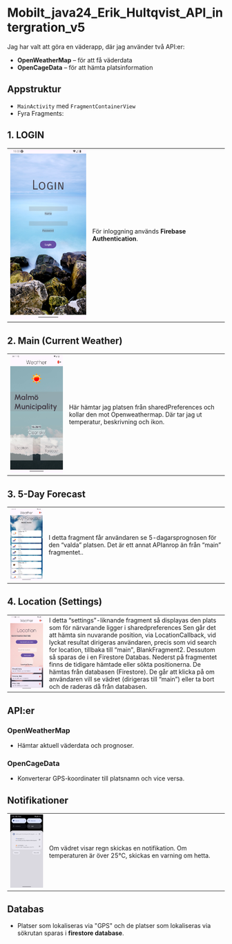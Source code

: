 # Mobilt_java24_Erik_Hultqvist_API_intergration_v5


Jag har valt att göra en väderapp, där jag använder två API:er:

- **OpenWeatherMap** – för att få väderdata
- **OpenCageData** – för att hämta platsinformation

##  Appstruktur <!-- 📱 -->

- `MainActivity` med `FragmentContainerView`
- Fyra Fragments:

## 1. LOGIN

<table>
    <tr>
    <td>
    <img src="images/login_fragment.png" width="200"/>
    </td>
    <td>
        För inloggning används <strong>Firebase Authentication</strong>.
    </td>
    </tr>
    </table>

## 2. Main (Current Weather)

<table>
    <tr>
    <td>
    <img src="images/current_weather_fragment.png" width="400"/>
    </td>
    <td>
        Här hämtar jag platsen från sharedPreferences och kollar den mot Openweathermap. Där tar jag ut temperatur, beskrivning och ikon.
    </td>
    </tr>
    </table>

## 3. 5-Day Forecast

<table>
    <tr>
    <td>
    <img src="images/forecast_fragment.png" width="200"/>
    </td>
    <td>
        I detta fragment får användaren se 5-dagarsprognosen för den “valda” platsen. Det är ett annat APIanrop än från “main” fragmentet..
    </td>
    </tr>
    </table>

## 4. Location (Settings)

<table>
    <tr>
    <td>
    <img src="images/location_fragment.png" width="400"/>
    </td>
    <td width="400">
        I detta “settings”-liknande fragment så displayas den plats som för närvarande ligger i sharedpreferences Sen går det att hämta sin nuvarande position, via LocationCallback, vid lyckat resultat dirigeras användaren, precis som vid search for location,  tillbaka till “main”, BlankFragment2. Dessutom så sparas de i en Firestore Databas. Nederst på fragmentet finns de tidigare hämtade eller sökta positionerna. De hämtas från databasen (Firestore). De går att klicka på om användaren vill se vädret (dirigeras till “main”) eller ta bort och de raderas då från databasen.
    </td>
    </tr>
    </table>

##  API:er <!-- 🧩 -->

### OpenWeatherMap
- Hämtar aktuell väderdata och prognoser.

### OpenCageData
- Konverterar GPS-koordinater till platsnamn och vice versa.

##  Notifikationer <!-- 🔔 -->

<table>
    <tr>
    <td>
    <img src="images/notification.png" width="400"/>
    </td>
    <td width="400">
        Om vädret visar regn skickas en notifikation.
        Om temperaturen är över 25°C, skickas en varning om hetta.
    </td>
    </tr>
    </table>

##  Databas <!-- 🗃️ -->

- Platser som lokaliseras via "GPS" och de platser som lokaliseras via sökrutan sparas i  **firestore database**.
